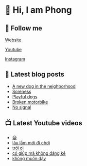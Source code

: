 # 👋 Hi, I am Phong

## 🔗 Follow me

[Website](https://phongever.xyz "Website")

[Youtube](https://www.youtube.com/@phongever "Youtube")

[Instagram](https://www.instagram.com/phongever "Instagram")

## 📝 Latest blog posts

<!-- BLOG-POST-LIST:START -->
- [A new dog in the neighborhood](https://phongever.xyz/blog/a-new-dog-in-the-neighborhood/)
- [Soreness](https://phongever.xyz/blog/soreness/)
- [Playful dogs](https://phongever.xyz/blog/playful-dogs/)
- [Broken motorbike](https://phongever.xyz/blog/broken-motorbike/)
- [No signal](https://phongever.xyz/blog/no-signal/)
<!-- BLOG-POST-LIST:END -->

## 📺 Latest Youtube videos

<!-- YOUTUBE-VIDEO-LIST:START -->
- [😀](https://www.youtube.com/shorts/IgHZE9WnXZo)
- [lâu lắm mới đi chơi](https://www.youtube.com/shorts/qXsuar82VJQ)
- [trời ơi](https://www.youtube.com/shorts/IkAVKvrxpB4)
- [có giúp mà không đáng kể](https://www.youtube.com/shorts/TWIFRBz4-XM)
- [không muốn dậy](https://www.youtube.com/shorts/ueapdf4oMyc)
<!-- YOUTUBE-VIDEO-LIST:END -->
